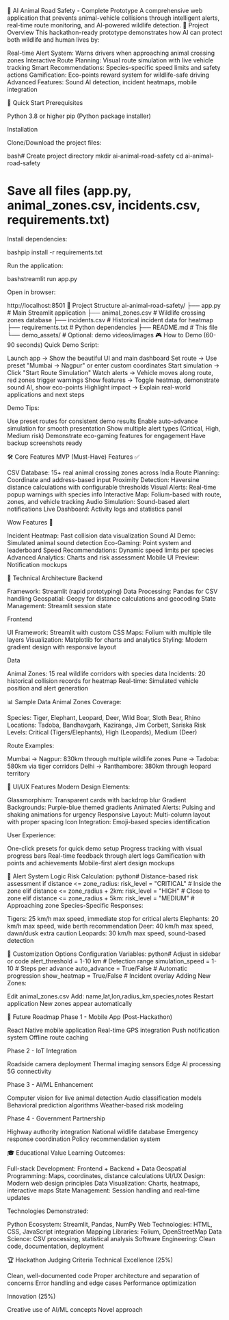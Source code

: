 🦌 AI Animal Road Safety - Complete Prototype
A comprehensive web application that prevents animal-vehicle collisions through intelligent alerts, real-time route monitoring, and AI-powered wildlife detection.
🎯 Project Overview
This hackathon-ready prototype demonstrates how AI can protect both wildlife and human lives by:

Real-time Alert System: Warns drivers when approaching animal crossing zones
Interactive Route Planning: Visual route simulation with live vehicle tracking
Smart Recommendations: Species-specific speed limits and safety actions
Gamification: Eco-points reward system for wildlife-safe driving
Advanced Features: Sound AI detection, incident heatmaps, mobile integration

🚀 Quick Start
Prerequisites

Python 3.8 or higher
pip (Python package installer)

Installation

Clone/Download the project files:

bash# Create project directory
mkdir ai-animal-road-safety
cd ai-animal-road-safety

# Save all files (app.py, animal_zones.csv, incidents.csv, requirements.txt)

Install dependencies:

bashpip install -r requirements.txt

Run the application:

bashstreamlit run app.py

Open in browser:

http://localhost:8501
📁 Project Structure
ai-animal-road-safety/
├── app.py                 # Main Streamlit application
├── animal_zones.csv       # Wildlife crossing zones database
├── incidents.csv          # Historical incident data for heatmap
├── requirements.txt       # Python dependencies
├── README.md             # This file
└── demo_assets/          # Optional: demo videos/images
🎮 How to Demo (60-90 seconds)
Quick Demo Script:

Launch app → Show the beautiful UI and main dashboard
Set route → Use preset "Mumbai → Nagpur" or enter custom coordinates
Start simulation → Click "Start Route Simulation"
Watch alerts → Vehicle moves along route, red zones trigger warnings
Show features → Toggle heatmap, demonstrate sound AI, show eco-points
Highlight impact → Explain real-world applications and next steps

Demo Tips:

Use preset routes for consistent demo results
Enable auto-advance simulation for smooth presentation
Show multiple alert types (Critical, High, Medium risk)
Demonstrate eco-gaming features for engagement
Have backup screenshots ready

🛠️ Core Features
MVP (Must-Have) Features ✅

 CSV Database: 15+ real animal crossing zones across India
 Route Planning: Coordinate and address-based input
 Proximity Detection: Haversine distance calculations with configurable thresholds
 Visual Alerts: Real-time popup warnings with species info
 Interactive Map: Folium-based with route, zones, and vehicle tracking
 Audio Simulation: Sound-based alert notifications
 Live Dashboard: Activity logs and statistics panel

Wow Features 🌟

 Incident Heatmap: Past collision data visualization
 Sound AI Demo: Simulated animal sound detection
 Eco-Gaming: Point system and leaderboard
 Speed Recommendations: Dynamic speed limits per species
 Advanced Analytics: Charts and risk assessment
 Mobile UI Preview: Notification mockups

🎯 Technical Architecture
Backend

Framework: Streamlit (rapid prototyping)
Data Processing: Pandas for CSV handling
Geospatial: Geopy for distance calculations and geocoding
State Management: Streamlit session state

Frontend

UI Framework: Streamlit with custom CSS
Maps: Folium with multiple tile layers
Visualization: Matplotlib for charts and analytics
Styling: Modern gradient design with responsive layout

Data

Animal Zones: 15 real wildlife corridors with species data
Incidents: 20 historical collision records for heatmap
Real-time: Simulated vehicle position and alert generation

📊 Sample Data
Animal Zones Coverage:

Species: Tiger, Elephant, Leopard, Deer, Wild Boar, Sloth Bear, Rhino
Locations: Tadoba, Bandhavgarh, Kaziranga, Jim Corbett, Sariska
Risk Levels: Critical (Tigers/Elephants), High (Leopards), Medium (Deer)

Route Examples:

Mumbai → Nagpur: 830km through multiple wildlife zones
Pune → Tadoba: 580km via tiger corridors
Delhi → Ranthambore: 380km through leopard territory

🎨 UI/UX Features
Modern Design Elements:

Glassmorphism: Transparent cards with backdrop blur
Gradient Backgrounds: Purple-blue themed gradients
Animated Alerts: Pulsing and shaking animations for urgency
Responsive Layout: Multi-column layout with proper spacing
Icon Integration: Emoji-based species identification

User Experience:

One-click presets for quick demo setup
Progress tracking with visual progress bars
Real-time feedback through alert logs
Gamification with points and achievements
Mobile-first alert design mockups

🚨 Alert System Logic
Risk Calculation:
python# Distance-based risk assessment
if distance <= zone_radius:
    risk_level = "CRITICAL"  # Inside the zone
elif distance <= zone_radius + 2km:
    risk_level = "HIGH"      # Close to zone
elif distance <= zone_radius + 5km:
    risk_level = "MEDIUM"    # Approaching zone
Species-Specific Responses:

Tigers: 25 km/h max speed, immediate stop for critical alerts
Elephants: 20 km/h max speed, wide berth recommendation
Deer: 40 km/h max speed, dawn/dusk extra caution
Leopards: 30 km/h max speed, sound-based detection

🔧 Customization Options
Configuration Variables:
python# Adjust in sidebar or code
alert_threshold = 1-10 km    # Detection range
simulation_speed = 1-10      # Steps per advance
auto_advance = True/False    # Automatic progression
show_heatmap = True/False    # Incident overlay
Adding New Zones:

Edit animal_zones.csv
Add: name,lat,lon,radius_km,species,notes
Restart application
New zones appear automatically

📱 Future Roadmap
Phase 1 - Mobile App (Post-Hackathon)

React Native mobile application
Real-time GPS integration
Push notification system
Offline route caching

Phase 2 - IoT Integration

Roadside camera deployment
Thermal imaging sensors
Edge AI processing
5G connectivity

Phase 3 - AI/ML Enhancement

Computer vision for live animal detection
Audio classification models
Behavioral prediction algorithms
Weather-based risk modeling

Phase 4 - Government Partnership

Highway authority integration
National wildlife database
Emergency response coordination
Policy recommendation system

🎓 Educational Value
Learning Outcomes:

Full-stack Development: Frontend + Backend + Data
Geospatial Programming: Maps, coordinates, distance calculations
UI/UX Design: Modern web design principles
Data Visualization: Charts, heatmaps, interactive maps
State Management: Session handling and real-time updates

Technologies Demonstrated:

Python Ecosystem: Streamlit, Pandas, NumPy
Web Technologies: HTML, CSS, JavaScript integration
Mapping Libraries: Folium, OpenStreetMap
Data Science: CSV processing, statistical analysis
Software Engineering: Clean code, documentation, deployment

🏆 Hackathon Judging Criteria
Technical Excellence (25%)

Clean, well-documented code
Proper architecture and separation of concerns
Error handling and edge cases
Performance optimization

Innovation (25%)

Creative use of AI/ML concepts
Novel approach
